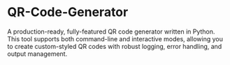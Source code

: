 # QR-Code-Generator
A production-ready, fully-featured QR code generator written in Python. This tool supports both command-line and interactive modes, allowing you to create custom-styled QR codes with robust logging, error handling, and output management.
